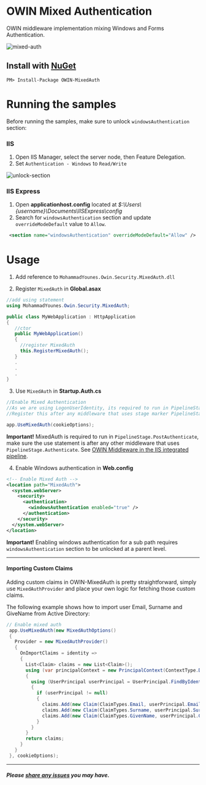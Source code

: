# OWIN Mixed Authentication

OWIN middleware implementation mixing Windows and Forms Authentication.

![mixed-auth](https://cloud.githubusercontent.com/assets/4712046/4690732/0bbe62f8-56f8-11e4-8757-2d10cdeca17e.png)

## Install with [NuGet](https://www.nuget.org/packages/OWIN-MixedAuth/)
```
PM> Install-Package OWIN-MixedAuth
```

# Running the samples

Before running the samples, make sure to unlock `windowsAuthentication` section:

### IIS
1. Open IIS Manager, select the server node, then Feature Delegation.
2. Set `Authentication - Windows` to `Read/Write`

 ![unlock-section](https://cloud.githubusercontent.com/assets/4712046/4689687/d28f8df8-56c6-11e4-9b88-8f5cb769ae93.png)

### IIS Express
1. Open **applicationhost.config** located at *$:\Users\\{username}\Documents\IISExpress\config*
2. Search for `windowsAuthentication` section and update `overrideModeDefault` value to `Allow`.

  ```XML
   <section name="windowsAuthentication" overrideModeDefault="Allow" />
  ```

# Usage

1. Add reference to `MohammadYounes.Owin.Security.MixedAuth.dll`

2. Register `MixedAuth` in **Global.asax**
  ```C#
  //add using statement
  using MohammadYounes.Owin.Security.MixedAuth;

  public class MyWebApplication : HttpApplication
  {
     //ctor
     public MyWebApplication()
     {
       //register MixedAuth
       this.RegisterMixedAuth();
     }
     .
     .
     .
  }
```
3. Use `MixedAuth` in **Startup.Auth.cs**
  ```C#
  //Enable Mixed Authentication
  //As we are using LogonUserIdentity, its required to run in PipelineStage.PostAuthenticate
  //Register this after any middleware that uses stage marker PipelineStage.Authenticate

  app.UseMixedAuth(cookieOptions);
  ```
  **Important!** MixedAuth is required to run in `PipelineStage.PostAuthenticate`, make sure the use statement is after any other middleware that uses `PipelineStage.Authenticate`. See [OWIN Middleware in the IIS integrated pipeline](http://www.asp.net/aspnet/overview/owin-and-katana/owin-middleware-in-the-iis-integrated-pipeline).

4. Enable Windows authentication in **Web.config**

  ```XML
  <!-- Enable Mixed Auth -->
  <location path="MixedAuth">
    <system.webServer>
      <security>
        <authentication>
          <windowsAuthentication enabled="true" />
        </authentication>
      </security>
    </system.webServer>
  </location>
  ```
  **Important!** Enabling windows authentication for a sub path requires `windowsAuthentication` section to be unlocked at a parent level.

------

#### Importing Custom Claims

Adding custom claims in OWIN-MixedAuth is pretty straightforward, simply use `MixedAuthProvider` and place your own logic for fetching those custom claims. 

The following example shows how to import user Email, Surname and GiveName from Active Directory:
```C#
// Enable mixed auth
 app.UseMixedAuth(new MixedAuthOptions()
 {
   Provider = new MixedAuthProvider()
   {
     OnImportClaims = identity =>
     {
       List<Claim> claims = new List<Claim>();
       using (var principalContext = new PrincipalContext(ContextType.Domain | ContextType.Machine))
       {
         using (UserPrincipal userPrincipal = UserPrincipal.FindByIdentity(principalContext, identity.Name))
         {
           if (userPrincipal != null)
           {
             claims.Add(new Claim(ClaimTypes.Email, userPrincipal.EmailAddress ?? string.Empty));
             claims.Add(new Claim(ClaimTypes.Surname, userPrincipal.Surname ?? string.Empty));
             claims.Add(new Claim(ClaimTypes.GivenName, userPrincipal.GivenName ?? string.Empty));
           }
         }
       }
       return claims;
     }
   }
 }, cookieOptions);
```
------
##### Please [share any issues](https://github.com/MohammadYounes/OWIN-MixedAuth/issues?state=open) you may have.
